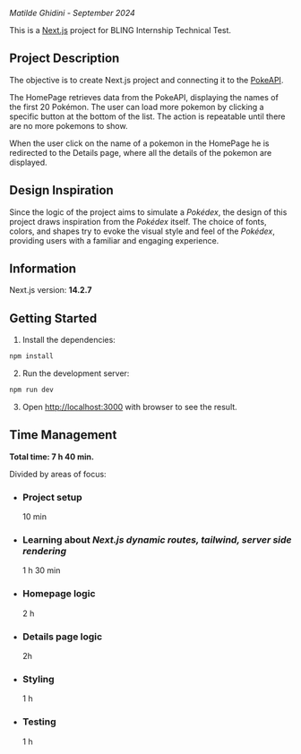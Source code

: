 _Matilde Ghidini - September 2024_

This is a [Next.js](https://nextjs.org/) project for BLING Internship Technical Test.

## Project Description
The objective is to create Next.js project and connecting it to the [PokeAPI](https://pokeapi.co/).

The HomePage retrieves data from the PokeAPI, displaying the names of the first 20 Pokémon.
The user can load more pokemon by clicking a specific button at the bottom of the list. The action is repeatable until there are no more pokemons to show.

When the user click on the name of a pokemon in the HomePage he is redirected to the Details page, where all the details of the pokemon are displayed.

## Design Inspiration
Since the logic of the project aims to simulate a _Pokédex_, the design of this project draws inspiration from the _Pokédex_ itself. The choice of fonts, colors, and shapes try to evoke the visual style and feel of the _Pokédex_, providing users with a familiar and engaging experience.

## Information

Next.js version: __14.2.7__

## Getting Started

1. Install the dependencies:

```bash
npm install
```

2. Run the development server:

```bash
npm run dev
```

3. Open [http://localhost:3000](http://localhost:3000) with browser to see the result.

## Time Management
__Total time: 7 h 40 min.__

Divided by areas of focus:
- ### Project setup
    10 min
- ### Learning about _Next.js dynamic routes, tailwind, server side rendering_
    1 h 30 min
- ### Homepage logic
    2 h
- ### Details page logic
    2h 
- ### Styling
    1 h
- ### Testing
    1 h

